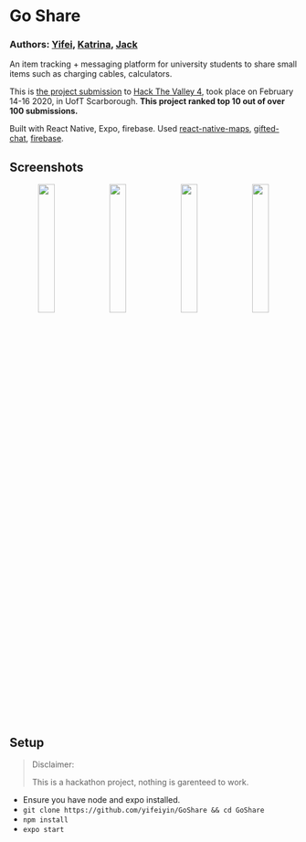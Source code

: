 # Go Share

### Authors: [Yifei](https://github.com/yifeiyin), [Katrina](https://github.com/CXY-Katrina), [Jack](https://github.com/Jack-ljm)

An item tracking + messaging platform for university students to share small items such as charging cables, calculators.

This is [the project submission](https://devpost.com/software/fluffy-potato) to [Hack The Valley 4](https://hackthevalley.io), took place on February 14-16 2020, in UofT Scarborough. **This project ranked top 10 out of over 100 submissions.**

Built with React Native, Expo, firebase. Used [react-native-maps](https://github.com/react-native-community/react-native-maps), [gifted-chat](https://github.com/FaridSafi/react-native-gifted-chat), [firebase](https://github.com/invertase/react-native-firebase).

## Screenshots
<p float="left" align="middle">
<img width="24%" src="https://user-images.githubusercontent.com/13235149/74685393-6e918500-519c-11ea-9300-17450fbb97c6.PNG" />
<img width="24%" src="https://user-images.githubusercontent.com/13235149/74685397-6fc2b200-519c-11ea-9cde-cfccf4fbd1b4.PNG" />
<img width="24%" src="https://user-images.githubusercontent.com/13235149/74685396-6fc2b200-519c-11ea-9bc8-c28b7d3ff2b2.PNG" />
<img width="24%" src="https://user-images.githubusercontent.com/13235149/74685395-6f2a1b80-519c-11ea-9e19-f1f1348bf0fb.PNG" />
<!-- img width="19%" src="https://user-images.githubusercontent.com/13235149/74685399-705b4880-519c-11ea-912f-97c805d7cfea.PNG" / -->
</p>


## Setup
> Disclaimer:
> 
> This is a hackathon project, nothing is garenteed to work. 
- Ensure you have node and expo installed.
- `git clone https://github.com/yifeiyin/GoShare && cd GoShare`
- `npm install`
- `expo start`

